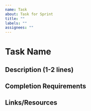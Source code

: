 ```yaml
---
name: Task
about: Task for Sprint
title: ""
labels: ""
assignees: ""
---
```


# Task Name

## Description (1-2 lines)

## Completion Requirements

## Links/Resources

